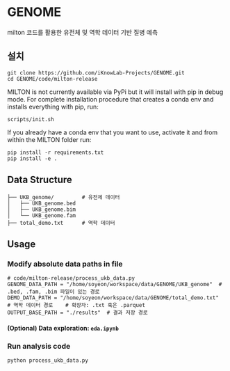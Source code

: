 # GENOME
milton 코드를 활용한 유전체 및 역학 데이터 기반 질병 예측

## 설치

```
git clone https://github.com/iKnowLab-Projects/GENOME.git
cd GENOME/code/milton-release
```

MILTON is not currently available via PyPi but it will install with pip in debug 
mode. For complete installation procedure that creates a conda env and installs
everything with pip, run:
```
scripts/init.sh
```
If you already have a conda env that you want to use, activate it and from
within the MILTON folder run:
```
pip install -r requirements.txt
pip install -e .
```

## Data Structure

```
├── UKB_genome/         # 유전체 데이터
│   ├── UKB_genome.bed
│   ├── UKB_genome.bim
│   └── UKB_genome.fam
├── total_demo.txt      # 역학 데이터
```

## Usage

### Modify absolute data paths in file

```
# code/milton-release/process_ukb_data.py
GENOME_DATA_PATH = "/home/soyeon/workspace/data/GENOME/UKB_genome"  # .bed, .fam, .bim 파일이 있는 경로
DEMO_DATA_PATH = "/home/soyeon/workspace/data/GENOME/total_demo.txt"  # 역학 데이터 경로    # 확장자: .txt 혹은 .parquet
OUTPUT_BASE_PATH = "./results"  # 결과 저장 경로
```

#### (Optional) Data exploration: `eda.ipynb`


### Run analysis code

```
python process_ukb_data.py
```